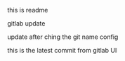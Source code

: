 this is readme


gitlab update

update after ching the git name config

this is the latest commit from gitlab UI